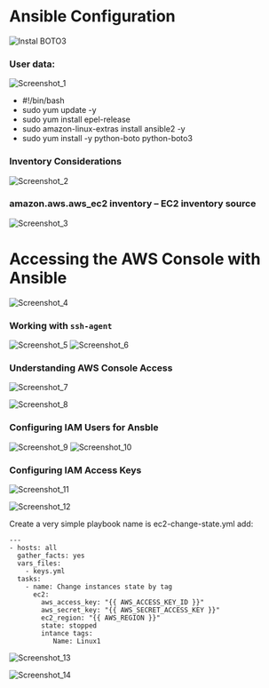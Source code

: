 # Ansible Configuration

![Instal BOTO3](https://user-images.githubusercontent.com/106797604/197080954-504a70fd-8036-476a-9a6f-02259f917ceb.png)

### User data:
![Screenshot_1](https://user-images.githubusercontent.com/106797604/197081545-fb30aa69-5277-475f-aebe-9a6efbddc692.png)

- #!/bin/bash
- sudo yum update -y
- sudo yum install epel-release
- sudo amazon-linux-extras install ansible2 -y
- sudo yum install -y python-boto python-boto3

### Inventory Considerations

![Screenshot_2](https://user-images.githubusercontent.com/106797604/197082921-eb2caf98-ee10-4de6-bba2-12011620d296.png)

### amazon.aws.aws_ec2 inventory – EC2 inventory source
![Screenshot_3](https://user-images.githubusercontent.com/106797604/197083388-121b2429-ab67-4873-8c7e-a34cee43e608.png)


# Accessing the AWS Console with Ansible
![Screenshot_4](https://user-images.githubusercontent.com/106797604/197083882-82669d14-36c1-4b75-89b4-3a479664752e.png)

### Working with `ssh-agent` 
![Screenshot_5](https://user-images.githubusercontent.com/106797604/197177012-fdccd23e-c1dd-455d-883f-f351ee2d9144.png)
![Screenshot_6](https://user-images.githubusercontent.com/106797604/197182613-059b4982-d855-43a9-91b4-b839dea54ba5.png)


### Understanding AWS Console Access 
![Screenshot_7](https://user-images.githubusercontent.com/106797604/197183448-85cd080c-ec72-4715-8e2e-0dcbb4ef8244.png)

![Screenshot_8](https://user-images.githubusercontent.com/106797604/197185502-a0c17a98-ed6f-4bd2-b607-fce845fa44e7.png)


### Configuring IAM Users for Ansble
![Screenshot_9](https://user-images.githubusercontent.com/106797604/197185891-f7855df4-63f2-424d-8c29-a99f52d0da29.png)
![Screenshot_10](https://user-images.githubusercontent.com/106797604/197187603-a88b46f1-a3c8-4403-bb52-6509b9c3c29b.png)


### Configuring IAM Access Keys
![Screenshot_11](https://user-images.githubusercontent.com/106797604/197187816-69e6596a-6bb8-4812-b193-2a18e7493f7c.png)

![Screenshot_12](https://user-images.githubusercontent.com/106797604/197191722-544c7f39-cf89-4cc2-b47e-f1579d1a43d6.png)

Create a very simple playbook name is ec2-change-state.yml
add:
```
---
- hosts: all
  gather_facts: yes
  vars_files:
    - keys.yml
  tasks:
    - name: Change instances state by tag
      ec2:
        aws_access_key: "{{ AWS_ACCESS_KEY_ID }}"
        aws_secret_key: "{{ AWS_SECRET_ACCESS_KEY }}"
        ec2_region: "{{ AWS_REGION }}"
        state: stopped
        intance tags:
           Name: Linux1
```

![Screenshot_13](https://user-images.githubusercontent.com/106797604/197193293-021bf9f6-62d9-4ff6-92bb-7e184596039e.png)

![Screenshot_14](https://user-images.githubusercontent.com/106797604/197204853-3b0dacb2-f02c-44ba-9f63-12469e482e72.png)



